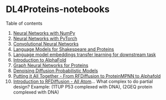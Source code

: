 # DL4Proteins-notebooks

Table of contents

1. [Neural Networks with NumPy](https://colab.research.google.com/drive/1G5cRyvFFz8DoFMaiZ1WjoUGyYelcOK2x#scrollTo=v0Ur4-46nVmf)
2. [Neural Networks with PyTorch](https://drive.google.com/file/d/1Ic0lWZqSR4BhwuVNXUyFr92hOShh01z6/view?usp=sharing)
3. [Convolutional Neural Networks](https://colab.research.google.com/drive/1EqY_dIc2PGViDKwCwZFqP1v7gh-55TEu?usp=sharing)
4. [Language Models for Shakespeare and Proteins](https://drive.google.com/file/d/1zAvi6N8k5h5CQsTT4OYZjT1ng-ZzjXvW/view?usp=sharing)
5. [Language model embeddings transfer learning for downstream task](https://colab.research.google.com/drive/1u8OhKlsm_pcuB2vYWSR8JXQELY0YfDgq?usp=sharing)
6. [Introduction to AlphaFold](https://colab.research.google.com/drive/1eDrb1ZvvpzhTLyjGi8KGUc-oDpMz042g?usp=sharing)
7. [Graph Neural Networks for Proteins](https://colab.research.google.com/drive/1VdnneRmaBTCfvZgnqZrfVR38xGKYTK2O?usp=sharing)
8. [Denoising Diffusion Probabilistic Models](https://colab.research.google.com/drive/1off5TdGgq00vxtBHOtPpPBBYwM_40UmH#scrollTo=q-41CCQNOt62)
9. [Putting it All Together - From RFDiffusion to ProteinMPNN to Alphafold](https://colab.research.google.com/drive/1RCar-Qt-TjfnRyMgzMSO-OKu7sFVR8hR?usp=sharing)
10. [Introduction to RFDiffusion - All Atom](https://colab.research.google.com/drive/1MXU2MNwKkjFlMjHM9R3NuqfdzwXyzl0q?usp=sharing)... What complex to do partial design? Example: (1TUP P53 complexed with DNA), (2GEQ protein complexed with DNA)
